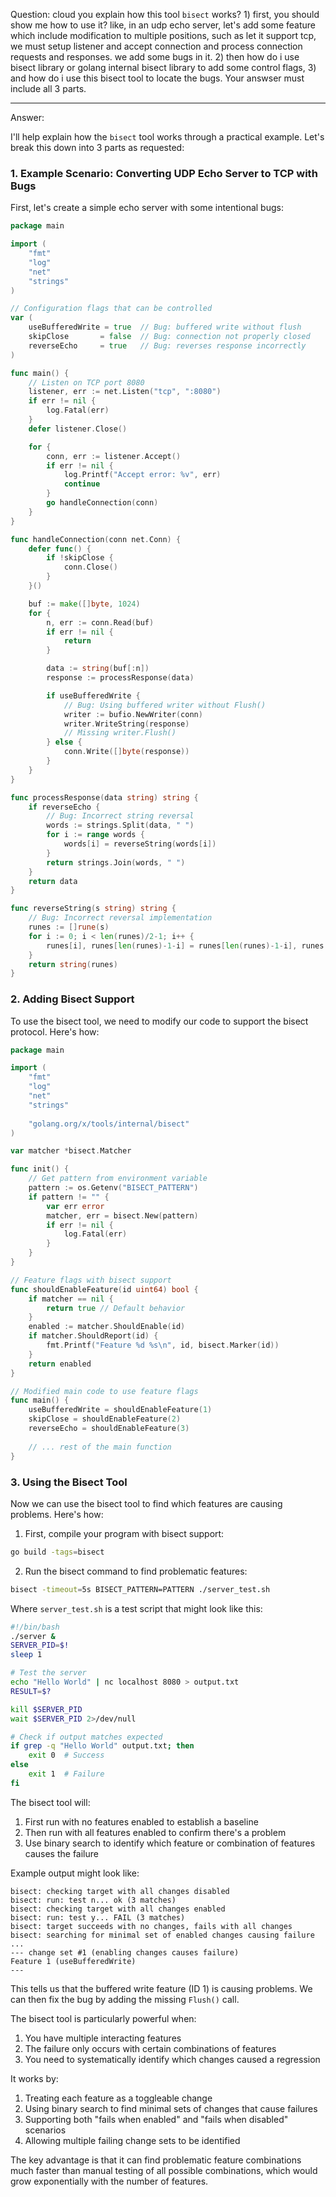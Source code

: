 Question: cloud you explain how this tool `bisect` works? 1) first, you should show me how to use it? like, in an udp echo server, let's add some feature which include modification to multiple positions, such as let it support tcp, we must setup listener and accept connection and process connection requests and responses. we add some bugs in it. 2) then how do i use bisect library or golang internal bisect library to add some control flags, 3) and how do i use this bisect tool to locate the bugs. Your answser must include all 3 parts.

---

Answer:

I'll help explain how the `bisect` tool works through a practical example. Let's break this down into 3 parts as requested:

### 1. Example Scenario: Converting UDP Echo Server to TCP with Bugs

First, let's create a simple echo server with some intentional bugs:

```go:server.go
package main

import (
    "fmt"
    "log"
    "net"
    "strings"
)

// Configuration flags that can be controlled
var (
    useBufferedWrite = true  // Bug: buffered write without flush
    skipClose       = false  // Bug: connection not properly closed
    reverseEcho     = true   // Bug: reverses response incorrectly
)

func main() {
    // Listen on TCP port 8080
    listener, err := net.Listen("tcp", ":8080")
    if err != nil {
        log.Fatal(err)
    }
    defer listener.Close()

    for {
        conn, err := listener.Accept()
        if err != nil {
            log.Printf("Accept error: %v", err)
            continue
        }
        go handleConnection(conn)
    }
}

func handleConnection(conn net.Conn) {
    defer func() {
        if !skipClose {
            conn.Close()
        }
    }()

    buf := make([]byte, 1024)
    for {
        n, err := conn.Read(buf)
        if err != nil {
            return
        }

        data := string(buf[:n])
        response := processResponse(data)

        if useBufferedWrite {
            // Bug: Using buffered writer without Flush()
            writer := bufio.NewWriter(conn)
            writer.WriteString(response)
            // Missing writer.Flush()
        } else {
            conn.Write([]byte(response))
        }
    }
}

func processResponse(data string) string {
    if reverseEcho {
        // Bug: Incorrect string reversal
        words := strings.Split(data, " ")
        for i := range words {
            words[i] = reverseString(words[i])
        }
        return strings.Join(words, " ")
    }
    return data
}

func reverseString(s string) string {
    // Bug: Incorrect reversal implementation
    runes := []rune(s)
    for i := 0; i < len(runes)/2-1; i++ {
        runes[i], runes[len(runes)-1-i] = runes[len(runes)-1-i], runes[i]
    }
    return string(runes)
}
```

### 2. Adding Bisect Support

To use the bisect tool, we need to modify our code to support the bisect protocol. Here's how:

```go:server_bisect.go
package main

import (
    "fmt"
    "log"
    "net"
    "strings"
    
    "golang.org/x/tools/internal/bisect"
)

var matcher *bisect.Matcher

func init() {
    // Get pattern from environment variable
    pattern := os.Getenv("BISECT_PATTERN")
    if pattern != "" {
        var err error
        matcher, err = bisect.New(pattern)
        if err != nil {
            log.Fatal(err)
        }
    }
}

// Feature flags with bisect support
func shouldEnableFeature(id uint64) bool {
    if matcher == nil {
        return true // Default behavior
    }
    enabled := matcher.ShouldEnable(id)
    if matcher.ShouldReport(id) {
        fmt.Printf("Feature %d %s\n", id, bisect.Marker(id))
    }
    return enabled
}

// Modified main code to use feature flags
func main() {
    useBufferedWrite = shouldEnableFeature(1)
    skipClose = shouldEnableFeature(2)
    reverseEcho = shouldEnableFeature(3)
    
    // ... rest of the main function
}
```

### 3. Using the Bisect Tool

Now we can use the bisect tool to find which features are causing problems. Here's how:

1. First, compile your program with bisect support:
```bash
go build -tags=bisect
```

2. Run the bisect command to find problematic features:
```bash
bisect -timeout=5s BISECT_PATTERN=PATTERN ./server_test.sh
```

Where `server_test.sh` is a test script that might look like this:
```bash
#!/bin/bash
./server &
SERVER_PID=$!
sleep 1

# Test the server
echo "Hello World" | nc localhost 8080 > output.txt
RESULT=$?

kill $SERVER_PID
wait $SERVER_PID 2>/dev/null

# Check if output matches expected
if grep -q "Hello World" output.txt; then
    exit 0  # Success
else
    exit 1  # Failure
fi
```

The bisect tool will:
1. First run with no features enabled to establish a baseline
2. Then run with all features enabled to confirm there's a problem
3. Use binary search to identify which feature or combination of features causes the failure

Example output might look like:
```
bisect: checking target with all changes disabled
bisect: run: test n... ok (3 matches)
bisect: checking target with all changes enabled
bisect: run: test y... FAIL (3 matches)
bisect: target succeeds with no changes, fails with all changes
bisect: searching for minimal set of enabled changes causing failure
...
--- change set #1 (enabling changes causes failure)
Feature 1 (useBufferedWrite)
---
```

This tells us that the buffered write feature (ID 1) is causing problems. We can then fix the bug by adding the missing `Flush()` call.

The bisect tool is particularly powerful when:
1. You have multiple interacting features
2. The failure only occurs with certain combinations of features
3. You need to systematically identify which changes caused a regression

It works by:
1. Treating each feature as a toggleable change
2. Using binary search to find minimal sets of changes that cause failures
3. Supporting both "fails when enabled" and "fails when disabled" scenarios
4. Allowing multiple failing change sets to be identified

The key advantage is that it can find problematic feature combinations much faster than manual testing of all possible combinations, which would grow exponentially with the number of features.

